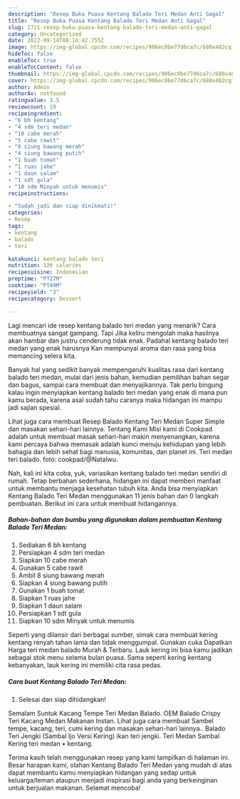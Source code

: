 ```yaml
---
description: "Resep Buka Puasa Kentang Balado Teri Medan Anti Gagal"
title: "Resep Buka Puasa Kentang Balado Teri Medan Anti Gagal"
slug: 2721-resep-buka-puasa-kentang-balado-teri-medan-anti-gagal
category: Uncategorized
date: 2022-09-14T08:14:42.755Z
image: https://img-global.cpcdn.com/recipes/906ec0be77d6ca7c/680x482cq70/kentang-balado-teri-medan-foto-resep-utama.jpg
hideToc: false
enableToc: true
enableTocContent: false
thumbnail: https://img-global.cpcdn.com/recipes/906ec0be77d6ca7c/680x482cq70/kentang-balado-teri-medan-foto-resep-utama.jpg
cover: https://img-global.cpcdn.com/recipes/906ec0be77d6ca7c/680x482cq70/kentang-balado-teri-medan-foto-resep-utama.jpg
author: Admin
authorAv: notfound
ratingvalue: 3.5
reviewcount: 19
recipeingredient:
- "6 bh kentang"
- "4 sdm teri medan"
- "10 cabe merah"
- "5 cabe rawit"
- "8 siung bawang merah"
- "4 siung bawang putih"
- "1 buah tomat"
- "1 ruas jahe"
- "1 daun salam"
- "1 sdt gula"
- "10 sdm Minyak untuk menumis"
recipeinstructions:

- "Sudah jadi dan siap dinikmati!"
categories:
- Resep
tags:
- kentang
- balado
- teri

katakunci: kentang balado teri 
nutrition: 126 calories
recipecuisine: Indonesian
preptime: "PT27M"
cooktime: "PT49M"
recipeyield: "3"
recipecategory: Dessert

---
```



Lagi mencari ide resep kentang balado teri medan yang menarik? Cara membuatnya sangat gampang. Tapi Jika keliru mengolah maka hasilnya akan hambar dan justru cenderung tidak enak. Padahal kentang balado teri medan yang enak harusnya Kan mempunyai aroma dan rasa yang bisa memancing selera kita.


Banyak hal yang sedikit banyak mempengaruhi kualitas rasa dari kentang balado teri medan, mulai dari jenis bahan, kemudian pemilihan bahan segar dan bagus, sampai cara membuat dan menyajikannya. Tak perlu bingung kalau ingin menyiapkan kentang balado teri medan yang enak di mana pun kamu berada, karena asal sudah tahu caranya maka hidangan ini mampu jadi sajian spesial.

Lihat juga cara membuat Resep Balado Kentang Teri Medan Super Simple dan masakan sehari-hari lainnya. Tentang Kami Misi kami di Cookpad adalah untuk membuat masak sehari-hari makin menyenangkan, karena kami percaya bahwa memasak adalah kunci menuju kehidupan yang lebih bahagia dan lebih sehat bagi manusia, komunitas, dan planet ini. Teri medan teri balado. foto: cookpad/@Natalwu.


Nah, kali ini kita coba, yuk, variasikan kentang balado teri medan sendiri di rumah. Tetap berbahan sederhana, hidangan ini dapat memberi manfaat untuk membantu menjaga kesehatan tubuh kita. Anda bisa menyiapkan Kentang Balado Teri Medan menggunakan 11 jenis bahan dan 0 langkah pembuatan. Berikut ini cara untuk membuat hidangannya.

<!--inarticleads1-->

##### Bahan-bahan dan bumbu yang digunakan dalam pembuatan Kentang Balado Teri Medan:

1. Sediakan 6 bh kentang
1. Persiapkan 4 sdm teri medan
1. Siapkan 10 cabe merah
1. Gunakan 5 cabe rawit
1. Ambil 8 siung bawang merah
1. Siapkan 4 siung bawang putih
1. Gunakan 1 buah tomat
1. Siapkan 1 ruas jahe
1. Siapkan 1 daun salam
1. Persiapkan 1 sdt gula
1. Siapkan 10 sdm Minyak untuk menumis


Seperti yang dilansir dari berbagai sumber, simak cara membuat kering kentang renyah tahan lama dan tidak menggumpal. Gunakan cuka Dapatkan Harga teri medan balado Murah &amp; Terbaru. Lauk kering ini bisa kamu jadikan sebagai stok menu selama bulan puasa. Sama seperti kering kentang kebanyakan, lauk kering ini memiliki cita rasa pedas. 

<!--inarticleads2-->

##### Cara buat Kentang Balado Teri Medan:


1. Selesai dan siap dihidangkan!

Semalam Suntuk Kacang Tempe Teri Medan Balado. OEM Balado Crispy Teri Kacang Medan Makanan Instan. Lihat juga cara membuat Sambel tempe, kacang, teri, cumi kering dan masakan sehari-hari lainnya.. Balado Teri Jengki (Sambal Ijo Versi Kering) ikan teri jengki. Teri Medan Sambal Kering teri medan • kentang. 

Terima kasih telah menggunakan resep yang kami tampilkan di halaman ini. Besar harapan kami, olahan Kentang Balado Teri Medan yang mudah di atas dapat membantu kamu menyiapkan hidangan yang sedap untuk keluarga/teman ataupun menjadi inspirasi bagi anda yang berkeinginan untuk berjualan makanan. Selamat mencoba!
